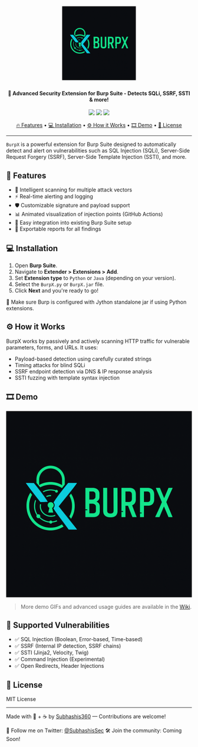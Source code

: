 
<h1 align="center">
  <img src="https://github.com/Subhashis360/BurpX/blob/main/logo.png" alt="BurpX" width="200px">
  <br>
</h1>

<h4 align="center">🚀 Advanced Security Extension for Burp Suite - Detects SQLi, SSRF, SSTI & more!</h4>

<p align="center">
<a href="https://github.com/Subhashis360/BurpX/issues"><img src="https://img.shields.io/badge/contributions-welcome-brightgreen.svg?style=flat"></a>
<a href="https://github.com/Subhashis360/BurpX/releases"><img src="https://img.shields.io/github/release/Subhashis360/BurpX"></a>
<a href="https://twitter.com/smtechyt2"><img src="https://img.shields.io/twitter/follow/SubhashisSec.svg?logo=twitter"></a>
</p>

<p align="center">
  <a href="#features">🔥 Features</a> •
  <a href="#installation">💻 Installation</a> •
  <a href="#how-it-works">⚙️ How it Works</a> •
  <a href="#demo">🎞️ Demo</a> •
  <a href="#license">📜 License</a>
</p>

---

`BurpX` is a powerful extension for Burp Suite designed to automatically detect and alert on vulnerabilities such as SQL Injection (SQLi), Server-Side Request Forgery (SSRF), Server-Side Template Injection (SSTI), and more.

## 🚀 Features

- 🧠 Intelligent scanning for multiple attack vectors
- ⚡ Real-time alerting and logging
- 🛡️ Customizable signature and payload support
- 📊 Animated visualization of injection points (GitHub Actions)
- 🧩 Easy integration into existing Burp Suite setup
- 💾 Exportable reports for all findings

## 💻 Installation

1. Open **Burp Suite**.
2. Navigate to **Extender > Extensions > Add**.
3. Set **Extension type** to `Python` or `Java` (depending on your version).
4. Select the `BurpX.py` or `BurpX.jar` file.
5. Click **Next** and you're ready to go!

🔧 Make sure Burp is configured with Jython standalone jar if using Python extensions.

## ⚙️ How it Works

BurpX works by passively and actively scanning HTTP traffic for vulnerable parameters, forms, and URLs. It uses:
- Payload-based detection using carefully curated strings
- Timing attacks for blind SQLi
- SSRF endpoint detection via DNS & IP response analysis
- SSTI fuzzing with template syntax injection

## 🎞️ Demo

![BurpX demo](https://github.com/Subhashis360/BurpX/blob/main/logo.png)

> More demo GIFs and advanced usage guides are available in the [Wiki](https://github.com/Subhashis360/BurpX/wiki).

## 🔐 Supported Vulnerabilities

- ✅ SQL Injection (Boolean, Error-based, Time-based)
- ✅ SSRF (Internal IP detection, SSRF chains)
- ✅ SSTI (Jinja2, Velocity, Twig)
- ✅ Command Injection (Experimental)
- ✅ Open Redirects, Header Injections

## 📜 License

MIT License

---

Made with 🧠 + ☕ by [Subhashis360](https://github.com/Subhashis360) — Contributions are welcome!

🔗 Follow me on Twitter: [@SubhashisSec](https://twitter.com/SubhashisSec)
🛠️ Join the community: Coming Soon!

